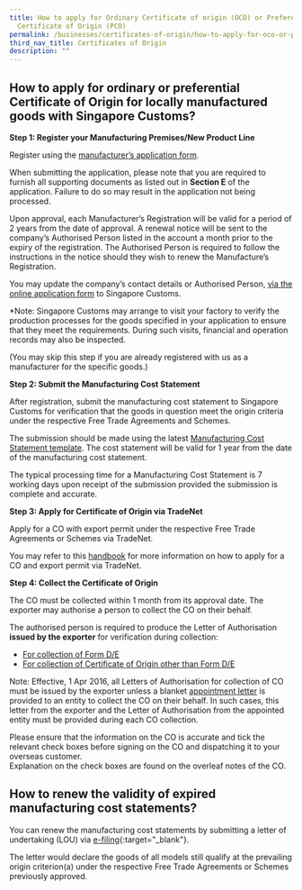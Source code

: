 ```yaml
---
title: How to apply for Ordinary Certificate of origin (OCO) or Preferential
  Certificate of Origin (PCO)
permalink: /businesses/certificates-of-origin/how-to-apply-for-oco-or-pco/
third_nav_title: Certificates of Origin
description: ""
---
```

## How to apply for ordinary or preferential Certificate of Origin for locally manufactured goods with Singapore Customs?

**Step 1: Register your Manufacturing Premises/New Product Line**

Register using the [manufacturer’s application form](https://go.gov.sg/mfr).

When submitting the application, please note that you are required to furnish all supporting documents as listed out in **Section E** of the application. Failure to do so may result in the application not being processed.

Upon approval, each Manufacturer’s Registration will be valid for a period of 2 years from the date of approval. A renewal notice will be sent to the company’s Authorised Person listed in the account a month prior to the expiry of the registration. The Authorised Person is required to follow the instructions in the notice should they wish to renew the Manufacture’s Registration. 

You may update the company’s contact details or Authorised Person, [via the online application form](https://go.gov.sg/updatetomanufacturerreg) to Singapore Customs. 

*Note: Singapore Customs may arrange to visit your factory to verify the production processes for the goods specified in your application to ensure that they meet the requirements. During such visits, financial and operation records may also be inspected. 

(You may skip this step if you are already registered with us as a manufacturer for the specific goods.)
    
**Step 2: Submit the Manufacturing Cost Statement**
    
After registration, submit the manufacturing cost statement to Singapore Customs for verification that the goods in question meet the origin criteria under the respective Free Trade Agreements and Schemes.
    
The submission should be made using the latest [Manufacturing Cost Statement template](https://go.gov.sg/coststatementupdated). The cost statement will be valid for 1 year from the date of the manufacturing cost statement.
    
The typical processing time for a Manufacturing Cost Statement is 7 working days upon receipt of the submission provided the submission is complete and accurate.
    
**Step 3: Apply for Certificate of Origin via TradeNet**

Apply for a CO with export permit under the respective Free Trade Agreements or Schemes via TradeNet.

You may refer to this [handbook](/files/businesses/ttsb-roo/Handbook_on_the_Application_Procedures_for_a_COO_via_TradeNet_and_Related_Admin_Matters_Sep_2022.pdf) for more information on how to apply for a CO and export permit via TradeNet.
    
**Step 4: Collect the Certificate of Origin**

The CO must be collected within 1 month from its approval date. The exporter may authorise a person to collect the CO on their behalf.

The authorised person is required to produce the Letter of Authorisation **issued by the exporter** for verification during collection:

-   [For collection of Form D/E](https://go.gov.sg/letterofauthorisationforformde)
-   [For collection of Certificate of Origin other than Form D/E](https://go.gov.sg/letterofauthorisationforotherco)

Note: Effective, 1 Apr 2016, all Letters of Authorisation for collection of CO must be issued by the exporter unless a blanket [appointment letter](/files/businesses/appointment-letter-for-blanket-authorisation-for-co-collection.docx) is provided to an entity to collect the CO on their behalf. In such cases, this letter from the exporter and the Letter of Authorisation from the appointed entity must be provided during each CO collection.

Please ensure that the information on the CO is accurate and tick the relevant check boxes before signing on the CO and dispatching it to your overseas customer. 
<br> Explanation on the check boxes are found on the overleaf notes of the CO.

## How to renew the validity of expired manufacturing cost statements?

You can renew the manufacturing cost statements by submitting a letter of undertaking (LOU) via [e-filing](http://eservices.customs.gov.sg/scripts/customs/LOU_MCS/LOU1_Terms.asp){:target="_blank"}.

The letter would declare the goods of all models still qualify at the prevailing origin criterion(a) under the respective Free Trade Agreements or Schemes previously approved.